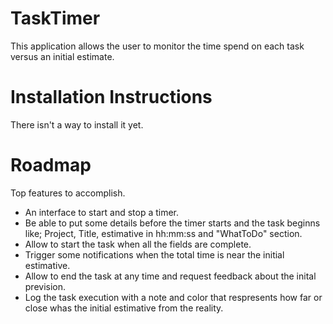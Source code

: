 # TaskTimer
This application allows the user to monitor the time spend on each task versus an initial estimate.

# Installation Instructions

There isn't a way to install it yet.

# Roadmap
Top features to accomplish.
  *  An interface to start and stop a timer.
  *  Be able to put some details before the timer starts and the task beginns like; Project, Title, estimative in hh:mm:ss and "WhatToDo" section.
  *  Allow to start the task when all the fields are complete.
  *  Trigger some notifications when the total time is near the initial estimative.
  *  Allow to end the task at any time and request feedback about the inital prevision.
  *  Log the task execution with a note and color that respresents how far or close whas the initial estimative from the reality.
